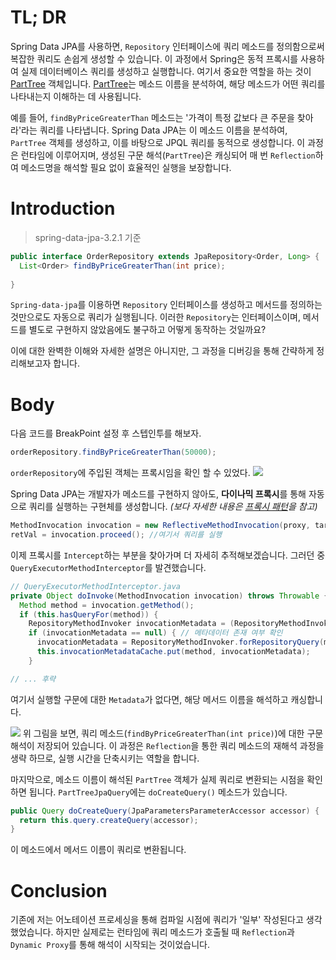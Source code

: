 # TL; DR
Spring Data JPA를 사용하면, `Repository` 인터페이스에 쿼리 메소드를 정의함으로써 복잡한 쿼리도 손쉽게 생성할 수 있습니다. 이 과정에서 Spring은 동적 프록시를 사용하여 실제 데이터베이스 쿼리를 생성하고 실행합니다. 여기서 중요한 역할을 하는 것이 [PartTree] 객체입니다. [PartTree]는 메소드 이름을 분석하여, 해당 메소드가 어떤 쿼리를 나타내는지 이해하는 데 사용됩니다. 

[PartTree]: https://docs.spring.io/spring-data/commons/docs/current/api/org/springframework/data/repository/query/parser/PartTree.html

예를 들어, `findByPriceGreaterThan` 메소드는 '가격이 특정 값보다 큰 주문을 찾아라'라는 쿼리를 나타냅니다. Spring Data JPA는 이 메소드 이름을 분석하여, `PartTree` 객체를 생성하고, 이를 바탕으로 JPQL 쿼리를 동적으로 생성합니다. 이 과정은 런타임에 이루어지며, 생성된 구문 해석(`PartTree`)은 캐싱되어 매 번 `Reflection`하여 메소드명을 해석할 필요 없이 효율적인 실행을 보장합니다.
# Introduction
> spring-data-jpa-3.2.1 기준

```java
public interface OrderRepository extends JpaRepository<Order, Long> {   
  List<Order> findByPriceGreaterThan(int price);  
  
}
```

`Spring-data-jpa`를 이용하면 `Repository` 인터페이스를 생성하고 메서드를 정의하는 것만으로도 자동으로 쿼리가 실행됩니다. 이러한 `Repository`는 인터페이스이며, 메서드를 별도로 구현하지 않았음에도 불구하고 어떻게 동작하는 것일까요?

이에 대한 완벽한 이해와 자세한 설명은 아니지만, 그 과정을 디버깅을 통해 간략하게 정리해보고자 합니다.
# Body
다음 코드를 BreakPoint 설정 후 스텝인투를 해보자.
```java
orderRepository.findByPriceGreaterThan(50000);
```

`orderRepository`에 주입된 객체는 프록시임을 확인 할 수 있었다.
![](repo-is-proxy.png)

Spring Data JPA는 개발자가 메소드를 구현하지 않아도, **다이나믹 프록시**를 통해 자동으로 쿼리를 실행하는 구현체를 생성합니다.
*(보다 자세한 내용은 [프록시 패턴](프록시%20패턴.md)을 참고)*

```java
MethodInvocation invocation = new ReflectiveMethodInvocation(proxy, target, method, args, targetClass, chain);  
retVal = invocation.proceed(); //여기서 쿼리를 실행
```

이제 프록시를 `Intercept`하는 부분을 찾아가며 더 자세히 추적해보겠습니다.
그러던 중 `QueryExecutorMethodInterceptor`를 발견했습니다.

```java
// QueryExecutorMethodInterceptor.java
private Object doInvoke(MethodInvocation invocation) throws Throwable {  
  Method method = invocation.getMethod();  
  if (this.hasQueryFor(method)) {  
    RepositoryMethodInvoker invocationMetadata = (RepositoryMethodInvoker)this.invocationMetadataCache.get(method);  
    if (invocationMetadata == null) { // 메타데이터 존재 여부 확인
      invocationMetadata = RepositoryMethodInvoker.forRepositoryQuery(method, (RepositoryQuery)this.queries.get(method));  
      this.invocationMetadataCache.put(method, invocationMetadata);  
    }

// ... 후략
```
여기서 실행할 구문에 대한 `Metadata`가 없다면, 해당 메서드 이름을 해석하고 캐싱합니다.

![](Pasted%20image%2020240216224509.png)
위 그림을 보면, 쿼리 메소드(`findByPriceGreaterThan(int price)`)에 대한 구문 해석이 저장되어 있습니다. 이 과정은 `Reflection`을 통한 쿼리 메소드의 재해석 과정을 생략 하므로, 실행 시간을 단축시키는 역할을 합니다.

마지막으로, 메소드 이름이 해석된 `PartTree` 객체가 실제 쿼리로 변환되는 시점을 확인하면 됩니다. `PartTreeJpaQuery`에는 `doCreateQuery()` 메소드가 있습니다.

```java
public Query doCreateQuery(JpaParametersParameterAccessor accessor) {  
  return this.query.createQuery(accessor);  
}
```

이 메소드에서 메서드 이름이 쿼리로 변환됩니다.
# Conclusion
기존에 저는 어노테이션 프로세싱을 통해 컴파일 시점에 쿼리가 '일부' 작성된다고 생각 했었습니다. 하지만 실제로는 런타임에 쿼리 메소드가 호출될 때 `Reflection`과 `Dynamic Proxy`를 통해 해석이 시작되는 것이었습니다.